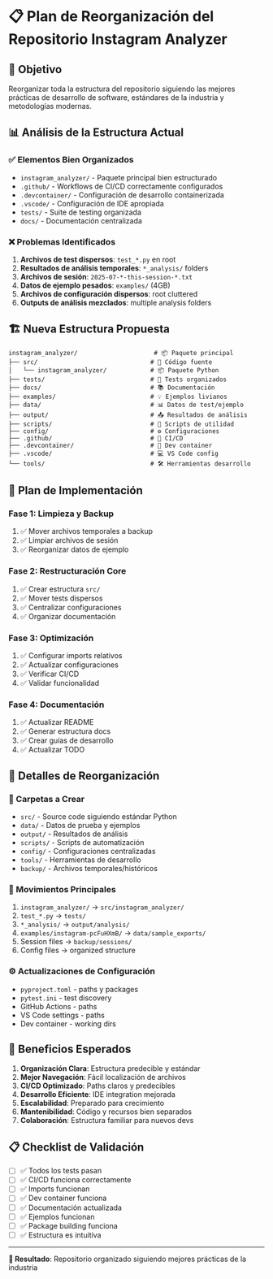 # 📋 Plan de Reorganización del Repositorio Instagram Analyzer

## 🎯 Objetivo
Reorganizar toda la estructura del repositorio siguiendo las mejores prácticas de desarrollo de software, estándares de la industria y metodologías modernas.

## 📊 Análisis de la Estructura Actual

### ✅ Elementos Bien Organizados
- `instagram_analyzer/` - Paquete principal bien estructurado
- `.github/` - Workflows de CI/CD correctamente configurados
- `.devcontainer/` - Configuración de desarrollo containerizada
- `.vscode/` - Configuración de IDE apropiada
- `tests/` - Suite de testing organizada
- `docs/` - Documentación centralizada

### ❌ Problemas Identificados
1. **Archivos de test dispersos**: `test_*.py` en root
2. **Resultados de análisis temporales**: `*_analysis/` folders
3. **Archivos de sesión**: `2025-07-*-this-session-*.txt`
4. **Datos de ejemplo pesados**: `examples/` (4GB)
5. **Archivos de configuración dispersos**: root cluttered
6. **Outputs de análisis mezclados**: multiple analysis folders

## 🏗️ Nueva Estructura Propuesta

```
instagram_analyzer/                     # 📦 Paquete principal
├── src/                               # 📁 Código fuente
│   └── instagram_analyzer/            # 📦 Paquete Python
├── tests/                             # 🧪 Tests organizados
├── docs/                              # 📚 Documentación
├── examples/                          # 💡 Ejemplos livianos
├── data/                              # 📊 Datos de test/ejemplo
├── output/                            # 📤 Resultados de análisis
├── scripts/                           # 🔧 Scripts de utilidad
├── config/                            # ⚙️ Configuraciones
├── .github/                           # 🔄 CI/CD
├── .devcontainer/                     # 🐳 Dev container
├── .vscode/                           # 💻 VS Code config
└── tools/                             # 🛠️ Herramientas desarrollo
```

## 🚀 Plan de Implementación

### Fase 1: Limpieza y Backup
1. ✅ Mover archivos temporales a backup
2. ✅ Limpiar archivos de sesión
3. ✅ Reorganizar datos de ejemplo

### Fase 2: Restructuración Core
1. ✅ Crear estructura `src/`
2. ✅ Mover tests dispersos
3. ✅ Centralizar configuraciones
4. ✅ Organizar documentación

### Fase 3: Optimización
1. ✅ Configurar imports relativos
2. ✅ Actualizar configuraciones
3. ✅ Verificar CI/CD
4. ✅ Validar funcionalidad

### Fase 4: Documentación
1. ✅ Actualizar README
2. ✅ Generar estructura docs
3. ✅ Crear guías de desarrollo
4. ✅ Actualizar TODO

## 📝 Detalles de Reorganización

### 📁 Carpetas a Crear
- `src/` - Source code siguiendo estándar Python
- `data/` - Datos de prueba y ejemplos
- `output/` - Resultados de análisis
- `scripts/` - Scripts de automatización
- `config/` - Configuraciones centralizadas
- `tools/` - Herramientas de desarrollo
- `backup/` - Archivos temporales/históricos

### 🔄 Movimientos Principales
1. `instagram_analyzer/` → `src/instagram_analyzer/`
2. `test_*.py` → `tests/`
3. `*_analysis/` → `output/analysis/`
4. `examples/instagram-pcFuHXmB/` → `data/sample_exports/`
5. Session files → `backup/sessions/`
6. Config files → organized structure

### ⚙️ Actualizaciones de Configuración
- `pyproject.toml` - paths y packages
- `pytest.ini` - test discovery
- GitHub Actions - paths
- VS Code settings - paths
- Dev container - working dirs

## 🎯 Beneficios Esperados

1. **Organización Clara**: Estructura predecible y estándar
2. **Mejor Navegación**: Fácil localización de archivos
3. **CI/CD Optimizado**: Paths claros y predecibles
4. **Desarrollo Eficiente**: IDE integration mejorada
5. **Escalabilidad**: Preparado para crecimiento
6. **Mantenibilidad**: Código y recursos bien separados
7. **Colaboración**: Estructura familiar para nuevos devs

## 📋 Checklist de Validación

- [ ] ✅ Todos los tests pasan
- [ ] ✅ CI/CD funciona correctamente
- [ ] ✅ Imports funcionan
- [ ] ✅ Dev container funciona
- [ ] ✅ Documentación actualizada
- [ ] ✅ Ejemplos funcionan
- [ ] ✅ Package building funciona
- [ ] ✅ Estructura es intuitiva

---

**🎉 Resultado**: Repositorio organizado siguiendo mejores prácticas de la industria
